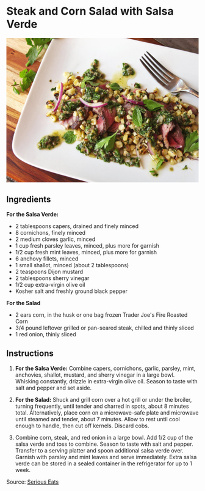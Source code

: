# Steak and Corn Salad with Salsa Verde 
![](image.jpg)

## Ingredients
**For the Salsa Verde:**
* 2 tablespoons capers, drained and finely minced
* 8 cornichons, finely minced
* 2 medium cloves garlic, minced
* 1 cup fresh parsley leaves, minced, plus more for garnish
* 1/2 cup fresh mint leaves, minced, plus more for garnish
* 6 anchovy fillets, minced
* 1 small shallot, minced (about 2 tablespoons)
* 2 teaspoons Dijon mustard
* 2 tablespoons sherry vinegar
* 1/2 cup extra-virgin olive oil
* Kosher salt and freshly ground black pepper

**For the Salad**
* 2 ears corn, in the husk or one bag frozen Trader Joe's Fire Roasted Corn
* 3/4 pound leftover grilled or pan-seared steak, chilled and thinly sliced
* 1 red onion, thinly sliced

## Instructions

1. **For the Salsa Verde:** Combine capers, cornichons, garlic, parsley, mint, anchovies, shallot, mustard, and sherry vinegar in a large bowl. Whisking constantly, drizzle in extra-virgin olive oil. Season to taste with salt and pepper and set aside.

2. **For the Salad:** Shuck and grill corn over a hot grill or under the broiler, turning frequently, until tender and charred in spots, about 8 minutes total. Alternatively, place corn on a microwave-safe plate and microwave until steamed and tender, about 7 minutes. Allow to rest until cool enough to handle, then cut off kernels. Discard cobs.

3. Combine corn, steak, and red onion in a large bowl. Add 1/2 cup of the salsa verde and toss to combine. Season to taste with salt and pepper. Transfer to a serving platter and spoon additional salsa verde over. Garnish with parsley and mint leaves and serve immediately. Extra salsa verde can be stored in a sealed container in the refrigerator for up to 1 week.

Source: [Serious Eats](https://www.seriouseats.com/2015/09/spanish-salsa-verde-steak-salad-leftover.html)
